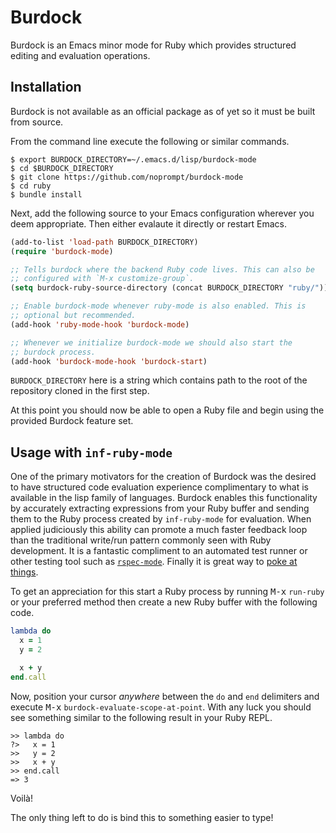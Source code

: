 # Burdock

Burdock is an Emacs minor mode for Ruby which provides structured
editing and evaluation operations.

## Installation

Burdock is not available as an official package as of yet so it must
be built from source.

From the command line execute the following or similar commands.

```
$ export BURDOCK_DIRECTORY=~/.emacs.d/lisp/burdock-mode
$ cd $BURDOCK_DIRECTORY
$ git clone https://github.com/noprompt/burdock-mode
$ cd ruby
$ bundle install
```

Next, add the following source to your Emacs configuration wherever
you deem appropriate. Then either evalaute it directly or restart
Emacs.

```el
(add-to-list 'load-path BURDOCK_DIRECTORY)
(require 'burdock-mode)

;; Tells burdock where the backend Ruby code lives. This can also be
;; configured with `M-x customize-group`.
(setq burdock-ruby-source-directory (concat BURDOCK_DIRECTORY "ruby/"))

;; Enable burdock-mode whenever ruby-mode is also enabled. This is
;; optional but recommended.
(add-hook 'ruby-mode-hook 'burdock-mode)

;; Whenever we initialize burdock-mode we should also start the
;; burdock process.
(add-hook 'burdock-mode-hook 'burdock-start)
```

`BURDOCK_DIRECTORY` here is a string which contains path to the root
of the repository cloned in the first step.

At this point you should now be able to open a Ruby file and begin
using the provided Burdock feature set.

## Usage with `inf-ruby-mode`

One of the primary motivators for the creation of Burdock was the
desired to have structured code evaluation experience complimentary to
what is available in the lisp family of languages. Burdock enables
this functionality by accurately extracting expressions from your Ruby
buffer and sending them to the Ruby process created by `inf-ruby-mode`
for evaluation. When applied judiciously this ability can promote a
much faster feedback loop than the traditional write/run pattern
commonly seen with Ruby development. It is a fantastic compliment
to an automated test runner or other testing tool such as
[`rspec-mode`](https://github.com/pezra/rspec-mode). Finally it is
great way to [poke at things](http://www.posteriorscience.net/?p=206).

To get an appreciation for this start a Ruby process by running
<kbd>M-x</kbd> `run-ruby` or your preferred method then create a new
Ruby buffer with the following code.

```rb
lambda do
  x = 1
  y = 2

  x + y
end.call
```

Now, position your cursor _anywhere_ between the `do` and `end`
delimiters and execute <kbd>M-x</kbd>
`burdock-evaluate-scope-at-point`. With any luck you should see
something similar to the following result in your Ruby REPL.

```
>> lambda do
?>   x = 1
>>   y = 2
>>   x + y
>> end.call
=> 3
```

Voilà!

The only thing left to do is bind this to something easier to type!
